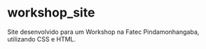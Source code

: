 # workshop_site
Site desenvolvido para um Workshop na Fatec Pindamonhangaba, utilizando CSS e HTML.
